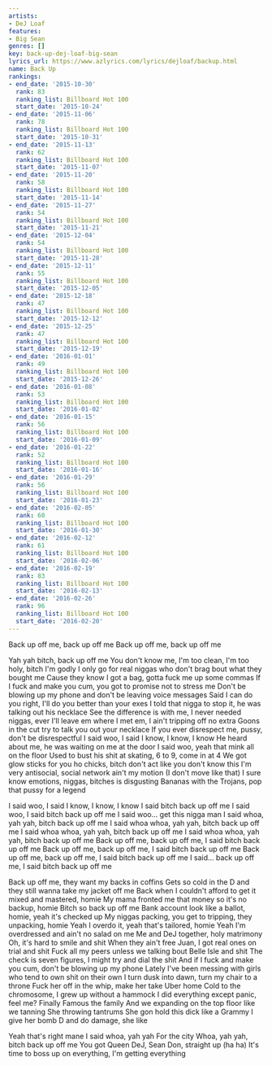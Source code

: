 ```yaml
---
artists:
- DeJ Loaf
features:
- Big Sean
genres: []
key: back-up-dej-loaf-big-sean
lyrics_url: https://www.azlyrics.com/lyrics/dejloaf/backup.html
name: Back Up
rankings:
- end_date: '2015-10-30'
  rank: 83
  ranking_list: Billboard Hot 100
  start_date: '2015-10-24'
- end_date: '2015-11-06'
  rank: 78
  ranking_list: Billboard Hot 100
  start_date: '2015-10-31'
- end_date: '2015-11-13'
  rank: 62
  ranking_list: Billboard Hot 100
  start_date: '2015-11-07'
- end_date: '2015-11-20'
  rank: 58
  ranking_list: Billboard Hot 100
  start_date: '2015-11-14'
- end_date: '2015-11-27'
  rank: 54
  ranking_list: Billboard Hot 100
  start_date: '2015-11-21'
- end_date: '2015-12-04'
  rank: 54
  ranking_list: Billboard Hot 100
  start_date: '2015-11-28'
- end_date: '2015-12-11'
  rank: 55
  ranking_list: Billboard Hot 100
  start_date: '2015-12-05'
- end_date: '2015-12-18'
  rank: 47
  ranking_list: Billboard Hot 100
  start_date: '2015-12-12'
- end_date: '2015-12-25'
  rank: 47
  ranking_list: Billboard Hot 100
  start_date: '2015-12-19'
- end_date: '2016-01-01'
  rank: 49
  ranking_list: Billboard Hot 100
  start_date: '2015-12-26'
- end_date: '2016-01-08'
  rank: 53
  ranking_list: Billboard Hot 100
  start_date: '2016-01-02'
- end_date: '2016-01-15'
  rank: 56
  ranking_list: Billboard Hot 100
  start_date: '2016-01-09'
- end_date: '2016-01-22'
  rank: 52
  ranking_list: Billboard Hot 100
  start_date: '2016-01-16'
- end_date: '2016-01-29'
  rank: 56
  ranking_list: Billboard Hot 100
  start_date: '2016-01-23'
- end_date: '2016-02-05'
  rank: 60
  ranking_list: Billboard Hot 100
  start_date: '2016-01-30'
- end_date: '2016-02-12'
  rank: 61
  ranking_list: Billboard Hot 100
  start_date: '2016-02-06'
- end_date: '2016-02-19'
  rank: 83
  ranking_list: Billboard Hot 100
  start_date: '2016-02-13'
- end_date: '2016-02-26'
  rank: 96
  ranking_list: Billboard Hot 100
  start_date: '2016-02-20'
---
```



Back up off me, back up off me
Back up off me, back up off me


Yah yah bitch, back up off me
You don't know me, I'm too clean, I'm too holy, bitch I'm godly
I only go for real niggas who don't brag bout what they bought me
Cause they know I got a bag, gotta fuck me up some commas
If I fuck and make you cum, you got to promise not to stress me
Don't be blowing up my phone and don't be leaving voice messages
Said I can do you right, I'll do you better than your exes
I told that nigga to stop it, he was talking out his necklace
See the difference is with me, I never needed niggas, ever
I'll leave em where I met em, I ain't tripping off no extra
Goons in the cut try to talk you out your necklace
If you ever disrespect me, pussy, don't be disrespectful
I said woo, I said I know, I know, I know
He heard about me, he was waiting on me at the door
I said woo, yeah that mink all on the floor
Used to bust his shit at skating, 6 to 9, come in at 4
We got glow sticks for you ho chicks, bitch don't act like you don't know this
I'm very antisocial, social network ain't my motion (I don't move like that)
I sure know emotions, niggas, bitches is disgusting
Bananas with the Trojans, pop that pussy for a legend


I said woo, I said I know, I know, I know
I said bitch back up off me
I said woo, I said bitch back up off me
I said woo... get this nigga man
I said whoa, yah yah, bitch back up off me
I said whoa whoa, yah yah, bitch back up off me
I said whoa whoa, yah yah, bitch back up off me
I said whoa whoa, yah yah, bitch back up off me
Back up off me, back up off me, I said bitch back up off me
Back up off me, back up off me, I said bitch back up off me
Back up off me, back up off me, I said bitch back up off me
I said... back up off me, I said bitch back up off me


Back up off me, they want my backs in coffins
Gets so cold in the D and they still wanna take my jacket off me
Back when I couldn't afford to get it mixed and mastered, homie
My mama fronted me that money so it's no backup, homie
Bitch so back up off me
Bank account look like a ballot, homie, yeah it's checked up
My niggas packing, you get to tripping, they unpacking, homie
Yeah I overdo it, yeah that's tailored, homie
Yeah I'm overdressed and ain't no salad on me
Me and DeJ together, holy matrimony
Oh, it's hard to smile and shit
When they ain't free Juan, I got real ones on trial and shit
Fuck all my peers unless we talking bout Belle Isle and shit
The check is seven figures, I might try and dial the shit
And if I fuck and make you cum, don't be blowing up my phone
Lately I've been messing with girls who tend to own shit on their own
I turn dusk into dawn, turn my chair to a throne
Fuck her off in the whip, make her take Uber home
Cold to the chromosome, I grew up without a hammock
I did everything except panic, feel me? Finally Famous the family
And we expanding on the top floor like we tanning
She throwing tantrums
She gon hold this dick like a Grammy
I give her bomb D and do damage, she like

Yeah that's right mane
I said whoa, yah yah
For the city
Whoa, yah yah, bitch back up off me
You got Queen DeJ, Sean Don, straight up (ha ha)
It's time to boss up on everything, I'm getting everything



